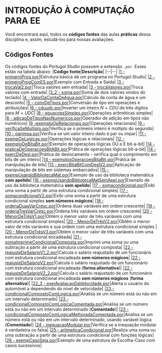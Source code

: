 ﻿# INTRODUÇÃO À COMPUTAÇÃO PARA EE

Você encontrará aqui, todos os **códigos fontes** das aulas **práticas** dessa disciplina e, assim, estudá-los para nossas avaliações.


## Códigos Fontes
Os códigos fontes do *Portugol Studio* possuem a extensão `.por`. Esses estão na tabela abaixo:
|**Código fonte**|**Descrição**|
|--|--|
|[1 - primeiroProg.por](https://github.com/StelmoNetto/IPEE/blob/main/1%C2%BA%20assunto/1%20-%20primeiroProg.por "1 - primeiroProg.por")|Estrutura básica de um programa no Portugol Studio|
|[2 - primeiroProgComES.por](https://github.com/StelmoNetto/IPEE/blob/main/1%C2%BA%20assunto/2%20-%20primeiroProgComES.por "2 - primeiroProgComES.por")|Exemplo com Entrada e Saída|
|[3 - trocaVal2.por](https://github.com/StelmoNetto/IPEE/blob/main/1%C2%BA%20assunto/3%20-%20trocaVal2.por "3 - trocaVal2.por")|Troca valores sem entrada|
|[3 - trocaValores.por](https://github.com/StelmoNetto/IPEE/blob/main/1%C2%BA%20assunto/3%20-%20trocaValores.por "3 - trocaValores.por")|Troca valores com entrada|
|[3_2 - soma.por](https://github.com/StelmoNetto/IPEE/blob/main/1%C2%BA%20assunto/3_2%20-%20soma.por "3_2 - soma.por")|Soma de dois valores vindos do teclado|
|[4 - ValorDaContaDeAgua.por](https://github.com/StelmoNetto/IPEE/blob/main/1%C2%BA%20assunto/4%20-%20ValorDaContaDeAgua.por "4 - ValorDaContaDeAgua.por")|Cálculo da conta de água e um desconto|
|[5 - convDeTipos.por](https://github.com/StelmoNetto/IPEE/blob/main/1%C2%BA%20assunto/5%20-%20convDeTipos.por "5 - convDeTipos.por")|Conversão de tipo em operações e atribuições|
|[6 - cduudc.por](https://github.com/StelmoNetto/IPEE/blob/main/1%C2%BA%20assunto/6%20-%20cduudc.por "6 - cduudc.por")|Inverter um inteiro $N=CDU$ de três dígitos para $M=UDC$|
|[8 - equacoesSimples.por](https://github.com/StelmoNetto/IPEE/blob/main/1%C2%BA%20assunto/8%20-%20equacoesSimples.por "8 - equacoesSimples.por")|Operações aritméticas simples|
|[8 - adicaoDeTiposNaoNumericos.por](https://github.com/StelmoNetto/IPEE/blob/main/1%C2%BA%20assunto/8%20-%20adicaoDeTiposNaoNumericos.por "8 - adicaoDeTiposNaoNumericos.por")|Operador de adição em tipos não numéricos|
|[9 -exemploOpRelacionais.por](https://github.com/StelmoNetto/IPEE/blob/main/1%C2%BA%20assunto/9%20-exemploOpRelacionais.por "9 -exemploOpRelacionais.por")|Operações relacionais|
|[9 - verificaSeMultiplo.por](https://github.com/StelmoNetto/IPEE/blob/main/1%C2%BA%20assunto/9%20-%20verificaSeMultiplo.por "9 - verificaSeMultiplo.por")|Verifica se o primeiro inteiro é múltiplo do segundo|
|[10 - parimpa.por](https://github.com/StelmoNetto/IPEE/blob/main/1%C2%BA%20assunto/10%20-%20parimpa.por "10 - parimpa.por")|Verifica se um valor inteiro dado é par ou impar|
|[11 - exempOpLogicas.por](https://github.com/StelmoNetto/IPEE/blob/main/1%C2%BA%20assunto/11%20-%20exempOpLogicas.por "11 - exempOpLogicas.por")|Operações lógicas e relacionais|
|[12 - exemploDeBitaBit.por](https://github.com/StelmoNetto/IPEE/blob/main/1%C2%BA%20assunto/12%20-%20exemploDeBitaBit.por "12 - exemploDeBitaBit.por")|Exemplo de operações lógicas OU e E bit-a-bit|
|[14 - praticaDeOperacoesBitABit.por](https://github.com/StelmoNetto/IPEE/blob/main/1%C2%BA%20assunto/14%20-%20praticaDeOperacoesBitABit.por "14 - praticaDeOperacoesBitABit.por")|Prática de operações lógicas bit-a-bit|
|[14 - exercDeDesl.por](https://github.com/StelmoNetto/IPEE/blob/main/1%C2%BA%20assunto/14%20-%20exercDeDesl.por "14 - exercDeDesl.por")|Prática de deslocamento - verifica qual o comprimento em bits de um inteiro|
|[14 - exemplosOperacoesBitaBit.por](https://github.com/StelmoNetto/IPEE/blob/main/1%C2%BA%20assunto/14%20-%20exemplosOperacoesBitaBit.por "14 - exemplosOperacoesBitaBit.por")|Prática de manipulação de bits|
|[13 - exercBitaBitComDeslV2.por](https://github.com/StelmoNetto/IPEE/blob/main/1%C2%BA%20assunto/13%20-%20exercBitaBitComDeslV2.por "13 - exercBitaBitComDeslV2.por")|Aplicação de manipulação de bits em sistemas embarcados|
|[15 - exempUsandoBibliotecaMat.por](https://github.com/StelmoNetto/IPEE/blob/main/1%C2%BA%20assunto/15%20-%20exempUsandoBibliotecaMat.por "15 - exempUsandoBibliotecaMat.por")|Exemplo de uso da biblioteca matemática **com apelido**|
|[16 - exempUsandoBibliotecaMatSemApel.por](https://github.com/StelmoNetto/IPEE/blob/main/1%C2%BA%20assunto/16%20-%20exempUsandoBibliotecaMatSemApel.por "16 - exempUsandoBibliotecaMatSemApel.por")|Exemplo de uso da biblioteca matemática **sem apelido**|
|[17 - somacondicional.por](https://github.com/StelmoNetto/IPEE/blob/main/1%C2%BA%20assunto/17%20-%20somacondicional.por "17 - somacondicional.por")|Exibi uma soma a partir de uma estrutura condicional simples|
|[17 - somacondicionalV2.por](https://github.com/StelmoNetto/IPEE/blob/main/1%C2%BA%20assunto/17%20-%20somacondicionalV2.por "17 - somacondicionalV2.por")|Exibi uma soma a partir de uma estrutura condicional simples **sem números mágicos**|
|[18 - ordenaDuasVarCresc.por](https://github.com/StelmoNetto/IPEE/blob/main/1%C2%BA%20assunto/18%20-%20ordenaDuasVarCresc.por "18 - ordenaDuasVarCresc.por")|Ordena duas variáveis em ordem crescente|
|[19 - ordenaTresVarCresc.por](https://github.com/StelmoNetto/IPEE/blob/main/1%C2%BA%20assunto/19%20-%20ordenaTresVarCresc.por "19 - ordenaTresVarCresc.por")|Ordena três variáveis em ordem crescente|
|[20 - MenorDeTrêsV1.por](https://github.com/StelmoNetto/IPEE/blob/main/1%C2%BA%20assunto/20%20-%20MenorDeTr%C3%AAsV1.por "20 - MenorDeTrêsV1.por")|Obtém o menor valor  de três variáveis com uma estrutura condicional simples|
|[20 - MenorDeTrêsV2.por](https://github.com/StelmoNetto/IPEE/blob/main/1%C2%BA%20assunto/20%20-%20MenorDeTr%C3%AAsV2.por "20 - MenorDeTrêsV2.por")|Obtém o menor valor de três variáveis e sua ordem com uma estrutura condicional simples |
|[20 - MenorDeTrêsV3.por](https://github.com/StelmoNetto/IPEE/blob/main/1%C2%BA%20assunto/20%20-%20MenorDeTr%C3%AAsV3.por "20 - MenorDeTrêsV3.por")|Obtém o menor valor  de três variáveis com uma estrutura condicional encadeada|
|[21 - somaImprimeCondicionalComposta.por](https://github.com/StelmoNetto/IPEE/blob/main/1%C2%BA%20assunto/21%20-%20somaImprimeCondicionalComposta.por "21 - somaImprimeCondicionalComposta.por")|Imprimi uma soma ou uma subtração a partir de uma estrutura condicional composta|
|[22 - reajusteDeSalarioV1_2.por](https://github.com/StelmoNetto/IPEE/blob/main/1%C2%BA%20assunto/22%20-%20reajusteDeSalarioV1_2.por "22 - reajusteDeSalarioV1_2.por")|Calcula o salário reajustado de um funcionário com estrutura condicional encadeada **sem números mágicos**|
|[22 - reajusteDeSalarioV2.por](https://github.com/StelmoNetto/IPEE/blob/main/1%C2%BA%20assunto/22%20-%20reajusteDeSalarioV2.por "22 - reajusteDeSalarioV2.por")|Calcula o salário reajustado de um funcionário com estrutura condicional encadeada (**forma alternativa**)|
|[22 - reajusteDeSalarioV2_2.por](https://github.com/StelmoNetto/IPEE/blob/main/1%C2%BA%20assunto/22%20-%20reajusteDeSalarioV2_2.por "22 - reajusteDeSalarioV2_2.por")|Calcula o salário reajustado de um funcionário com estrutura condicional encadeada **sem números mágicos** (**forma alternativa**)|
|[22_3 - exerAvaliacaoDaVelocidade.por](https://github.com/StelmoNetto/IPEE/blob/main/1%C2%BA%20assunto/22_3%20-%20exerAvaliacaoDaVelocidade.por "22_3 - exerAvaliacaoDaVelocidade.por")|Alerta o usuário do automóvel a dependendo do nível de velocidade|
|[23 - condicionalCompostoComLogica.por](https://github.com/StelmoNetto/IPEE/blob/main/1%C2%BA%20assunto/23%20-%20condicionalCompostoComLogica.por "23 - condicionalCompostoComLogica.por")|Analisa se um número está ou não em um intervalo determinado|
|[23 - condicionalCompostoComLogicaComentada.por](https://github.com/StelmoNetto/IPEE/blob/main/1%C2%BA%20assunto/23%20-%20condicionalCompostoComLogicaComentada.por "23 - condicionalCompostoComLogicaComentada.por")|Analisa se um número está ou não em um intervalo determinado (**Comentado**)|
|[23 - condicionalCompostoComLogicaMelhoradaComentada.por](https://github.com/StelmoNetto/IPEE/blob/main/1%C2%BA%20assunto/23%20-%20condicionalCompostoComLogicaMelhoradaComentada.por "23 - condicionalCompostoComLogicaMelhoradaComentada.por")|Analisa se um número está ou não em um intervalo determinado, usando variável lógica (**Comentado**)|
|[24 - inequacaoModular.por](https://github.com/StelmoNetto/IPEE/blob/main/1%C2%BA%20assunto/24%20-%20inequacaoModular.por "24 - inequacaoModular.por")|Verifica se a inequação modular é verdadeira ou falsa|
|[25 - aritmeticaCondicional.por](https://github.com/StelmoNetto/IPEE/blob/main/1%C2%BA%20assunto/25%20-%20aritmeticaCondicional.por "25 - aritmeticaCondicional.por")|Realiza uma soma ou uma subtração a partir de uma estrutura condicional com funções lógicas|
|[26 - exempCasoSeja.por](https://github.com/StelmoNetto/IPEE/blob/main/1%C2%BA%20assunto/26%20-%20exempCasoSeja.por "26 - exempCasoSeja.por")|Exemplo de uma estrutura de Escolha-Caso com casos sucessivos|

